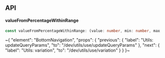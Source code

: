 

## API

#### valueFromPercentageWithinRange

```ts
const valueFromPercentageWithinRange: (value: number, min: number, max: number, minAllowed?: number, maxAllowed?: number) => number;
```


~{
  "element": "BottomNavigation",
  "props": {
    "previous": {
      "label": "Utils: updateQueryParams",
      "to": "/dev/utils/use/updateQueryParams"
    },
    "next": {
      "label": "Utils: variation",
      "to": "/dev/utils/use/variation"
    }
  }
}~
